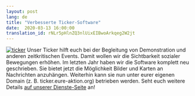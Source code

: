 ```yaml
---
layout: post
lang: de
title: "Verbesserte Ticker-Software"
date:  2020-03-13 16:00:00
translation_id: rNLr5pHlnZQ3nlUixEIBwoArkqeg2W2jt
---
```

[![ticker](/assets/img/ticker.jpg)](/service/ticker.html)
Unser Ticker hilft euch bei der Begleitung von Demonstration und anderen zeitkritischen Events.
Damit wollen wir die Sichtbarkeit sozialer Bewegungen erhöhen.
Im letzten Jahr haben wir die Software komplett neu geschrieben.
Sie bietet jetzt die Möglichkeit Bilder und Karten an Nachrichten anzuhängen.
Weiterhin kann sie nun unter eurer eigenen Domain (z. B. ticker.eure-aktion.org) betrieben werden.
Seht euch weitere Details [auf unserer Dienste-Seite](/service/ticker.html) an!
